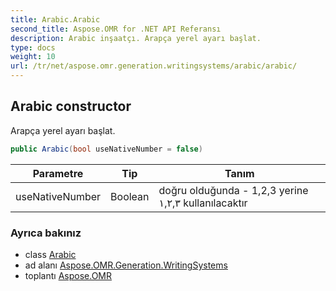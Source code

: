 ```yaml
---
title: Arabic.Arabic
second_title: Aspose.OMR for .NET API Referansı
description: Arabic inşaatçı. Arapça yerel ayarı başlat.
type: docs
weight: 10
url: /tr/net/aspose.omr.generation.writingsystems/arabic/arabic/
---
```

## Arabic constructor

Arapça yerel ayarı başlat.

```csharp
public Arabic(bool useNativeNumber = false)
```

| Parametre | Tip | Tanım |
| --- | --- | --- |
| useNativeNumber | Boolean | doğru olduğunda - 1,2,3 yerine ١,٢,٣ kullanılacaktır |

### Ayrıca bakınız

* class [Arabic](../)
* ad alanı [Aspose.OMR.Generation.WritingSystems](../../arabic/)
* toplantı [Aspose.OMR](../../../)


